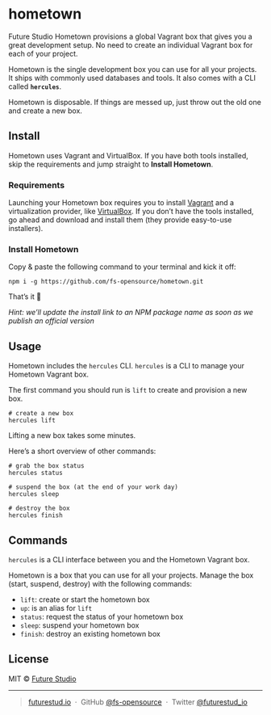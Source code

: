 # hometown
Future Studio Hometown provisions a global Vagrant box that gives you a great development setup. No need to create an individual Vagrant box for each of your project.

Hometown is the single development box you can use for all your projects. It ships with commonly used databases and tools. It also comes with a CLI called **`hercules`**.

Hometown is disposable. If things are messed up, just throw out the old one and create a new box.


## Install
Hometown uses Vagrant and VirtualBox. If you have both tools installed, skip the requirements and jump straight to **Install Hometown**.


### Requirements
Launching your Hometown box requires you to install [Vagrant](https://www.vagrantup.com/downloads.html) and a virtualization provider, like [VirtualBox](https://www.virtualbox.org/wiki/Downloads). If you don’t have the tools installed, go ahead and download and install them (they provide easy-to-use installers).


### Install Hometown
Copy & paste the following command to your terminal and kick it off:

```
npm i -g https://github.com/fs-opensource/hometown.git
```

That’s it 🚀

*Hint: we’ll update the install link to an NPM package name as soon as we publish an official version*

## Usage
Hometown includes the `hercules` CLI. `hercules` is a CLI to manage your Hometown Vagrant box.

The first command you should run is `lift` to create and provision a new box.

```
# create a new box
hercules lift
```

Lifting a new box takes some minutes.

Here’s a short overview of other commands:

```
# grab the box status
hercules status

# suspend the box (at the end of your work day)
hercules sleep

# destroy the box
hercules finish
```


## Commands
`hercules` is a CLI interface between you and the Hometown Vagrant box.

Hometown is a box that you can use for all your projects. Manage the box (start, suspend, destroy) with the following commands:

- `lift`: create or start the hometown box
- `up`: is an alias for `lift`
- `status`: request the status of your hometown box
- `sleep`: suspend your hometown box
- `finish`: destroy an existing hometown box


## License

MIT © [Future Studio](https://futurestud.io)

---

> [futurestud.io](https://futurestud.io) &nbsp;&middot;&nbsp;
> GitHub [@fs-opensource](https://github.com/fs-opensource/) &nbsp;&middot;&nbsp;
> Twitter [@futurestud_io](https://twitter.com/futurestud_io)